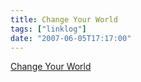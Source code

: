 ```yaml
---
title: Change Your World
tags: ["linklog"]
date: "2007-06-05T17:17:00"
---
```


[Change Your World](http://www.changeyourworld.org.uk/)
